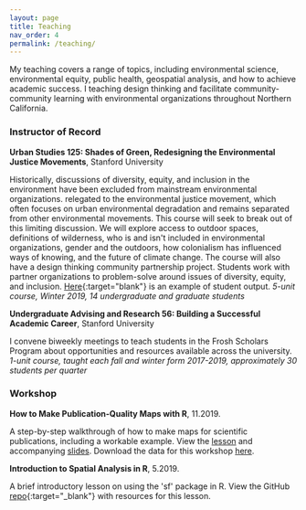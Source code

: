 ```yaml
---
layout: page
title: Teaching
nav_order: 4
permalink: /teaching/
---
```


My teaching covers a range of topics, including environmental science, environmental equity, public health, geospatial analysis, and how to achieve academic success. I teaching design thinking and facilitate community-community learning with environmental organizations throughout Northern California.

### Instructor of Record

**Urban Studies 125: Shades of Green, Redesigning the Environmental Justice Movements**, Stanford University

Historically, discussions of diversity, equity, and inclusion in the environment have been excluded from mainstream environmental organizations. relegated to the environmental justice movement, which often focuses on urban environmental degradation and remains separated from other environmental movements. This course will seek to break out of this limiting discussion. We will explore access to outdoor spaces, definitions of wilderness, who is and isn't included in environmental organizations, gender and the outdoors, how colonialism has influenced ways of knowing, and the future of climate change. The course will also have a design thinking community partnership project. Students work with partner organizations to problem-solve around issues of diversity, equity, and inclusion. [Here](https://stanford.maps.arcgis.com/apps/Cascade/index.html?appid=28a64c14a35140c08f33ee0e7e07f136){:target="blank"} is an example of student output. *5-unit course, Winter 2019, 14 undergraduate and graduate students*

**Undergraduate Advising and Research 56: Building a Successful Academic Career**, Stanford University

I convene biweekly meetings to teach students in the Frosh Scholars Program about opportunities and resources available across the university. *1-unit course, taught each fall and winter form 2017-2019, approximately 30 students per quarter*

### Workshop

**How to Make Publication-Quality Maps with R**, 11.2019.

A step-by-step walkthrough of how to make maps for scientific publications, including a workable example. View the [lesson](teaching/workshops/publication_quality_maps_R.html) and accompanying [slides](teaching/workshops/publication_quality_maps_R_slides.html). Download the data for this workshop [here](https://github.com/djxgonzalez/workshop-publication-quality-maps-R/tree/master).

**Introduction to Spatial Analysis in R**, 5.2019.

A brief introductory lesson on using the 'sf' package in R. View the GitHub [repo](https://github.com/djxgonzalez/spatial-analysis-r){:target="_blank"} with resources for this lesson.
